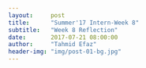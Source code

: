 ```yaml
---
layout:     post
title:      "Summer'17 Intern-Week 8"
subtitle:   "Week 8 Reflection"
date:       2017-07-21 08:00:00
author:     "Tahmid Efaz"
header-img: "img/post-01-bg.jpg"
---
```

